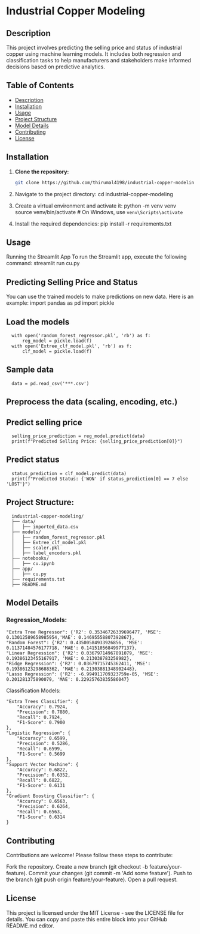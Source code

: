 # Industrial Copper Modeling

## Description
This project involves predicting the selling price and status of industrial copper using machine learning models. It includes both regression and classification tasks to help manufacturers and stakeholders make informed decisions based on predictive analytics.

## Table of Contents
- [Description](#description)
- [Installation](#installation)
- [Usage](#usage)
- [Project Structure](#project-structure)
- [Model Details](#model-details)
- [Contributing](#contributing)
- [License](#license)

## Installation

1. **Clone the repository:**
   ```bash
   git clone https://github.com/thirumal4198/industrial-copper-modeling.git
2. Navigate to the project directory:
cd industrial-copper-modeling

3. Create a virtual environment and activate it:
   python -m venv venv
   source venv/bin/activate  # On Windows, use `venv\Scripts\activate`

4. Install the required dependencies:
   pip install -r requirements.txt


## Usage
Running the Streamlit App
To run the Streamlit app, execute the following command:
      streamlit run cu.py

## Predicting Selling Price and Status
You can use the trained models to make predictions on new data. Here is an example:
      import pandas as pd
      import pickle

## Load the models
      with open('random_forest_regressor.pkl', 'rb') as f:
          reg_model = pickle.load(f)
      with open('Extree_clf_model.pkl', 'rb') as f:
          clf_model = pickle.load(f)

## Sample data
      data = pd.read_csv('***.csv')


## Preprocess the data (scaling, encoding, etc.)

## Predict selling price
      selling_price_prediction = reg_model.predict(data)
      print(f"Predicted Selling Price: {selling_price_prediction[0]}")

## Predict status
      status_prediction = clf_model.predict(data)
      print(f"Predicted Status: {'WON' if status_prediction[0] == 7 else 'LOST'}")


## Project Structure:

      industrial-copper-modeling/
      ├── data/
      │   ├── imported_data.csv
      ├── models/
      │   ├── random_forest_regressor.pkl
      │   ├── Extree_clf_model.pkl
      │   ├── scaler.pkl
      │   ├── label_encoders.pkl
      ├── notebooks/
      │   ├── cu.ipynb
      ├── app/
      │   ├── cu.py
      ├── requirements.txt
      ├── README.md



## Model Details
### Regression_Models:
    "Extra Tree Regressor": {'R2': 0.35346726339696477, 'MSE': 0.13012589658985954,'MAE': 0.14695558807392867},
    "Random Forest": {'R2': 0.43500584933926856, 'MSE': 0.11371484576177718, 'MAE': 0.14151056849977137},
    "Linear Regression": {'R2': 0.03679714967891079, 'MSE': 0.19386123455167917, 'MAE': 0.213038783258982},
    "Ridge Regression": {'R2': 0.03679715745362411, 'MSE': 0.19386123298688362, 'MAE': 0.21303881348902448},
    "Lasso Regression": {'R2': -6.994911709323759e-05, 'MSE': 0.201281375890079, 'MAE': 0.22925763835586047}



Classification Models:

    "Extra Trees Classifier": {
        "Accuracy": 0.7924,
        "Precision": 0.7880,
        "Recall": 0.7924,
        "F1-Score": 0.7900
    },
    "Logistic Regression": {
        "Accuracy": 0.6599,
        "Precision": 0.5286,
        "Recall": 0.6599,
        "F1-Score": 0.5699
    },
    "Support Vector Machine": {
        "Accuracy": 0.6822,
        "Precision": 0.6352,
        "Recall": 0.6822,
        "F1-Score": 0.6131
    },
    "Gradient Boosting Classifier": {
        "Accuracy": 0.6563,
        "Precision": 0.6264,
        "Recall": 0.6563,
        "F1-Score": 0.6314
    }

## Contributing
Contributions are welcome! Please follow these steps to contribute:

Fork the repository.
Create a new branch (git checkout -b feature/your-feature).
Commit your changes (git commit -m 'Add some feature').
Push to the branch (git push origin feature/your-feature).
Open a pull request.


## License
This project is licensed under the MIT License - see the LICENSE file for details.
You can copy and paste this entire block into your GitHub README.md editor.

